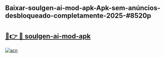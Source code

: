## Baixar-soulgen-ai-mod-apk-Apk-sem-anúncios-desbloqueado-completamente-2025-#8520p

# <h2><a href="https://ainizakaria.my?title=soulgen-ai-mod-apk&ref=20M">🔗👉 🔴 soulgen-ai-mod-apk</a></h2>

[![acn](https://github.com/user-attachments/assets/0f9c940e-d8b0-45ae-aac7-cd30a18b3e1c)](https://ainizakaria.my?title=soulgen-ai-mod-apk&ref=20M)


